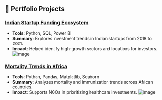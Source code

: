 ## 🚀 Portfolio Projects

### [Indian Startup Funding Ecosystem](https://github.com/netebom/indian_startup_funding_ecosystem)
- **Tools**: Python, SQL, Power BI
- **Summary**: Explores investment trends in Indian startups from 2018 to 2021.
- **Impact**: Helped identify high-growth sectors and locations for investors.
![image](https://github.com/user-attachments/assets/f8e6df26-8feb-49db-bbb9-5d8dcd9135c2)

  

### [Mortality Trends in Africa](https://github.com/netebom/mortality_indicators_in_Africa)
- **Tools**: Python, Pandas, Matplotlib, Seaborn
- **Summary**: Analyzes mortality and immunization trends across African countries.
- **Impact**: Supports NGOs in prioritizing healthcare investments.
![image](https://github.com/user-attachments/assets/96af31e0-954f-4a84-9161-4d54482f4fa9)
